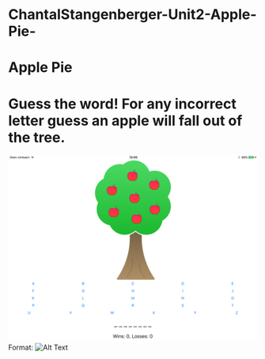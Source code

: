 # ChantalStangenberger-Unit2-Apple-Pie-

# Apple Pie

# Guess the word! For any incorrect letter guess an apple will fall out of the tree.

![Screenshot](IMG_0075.png)
Format: ![Alt Text](url)
